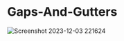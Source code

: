 # Gaps-And-Gutters
![Screenshot 2023-12-03 221624](https://github.com/Pragyac9/Gaps-And-Gutters/assets/136442660/b67a1ad6-5f3e-42b6-abb6-9157abfaa172)
